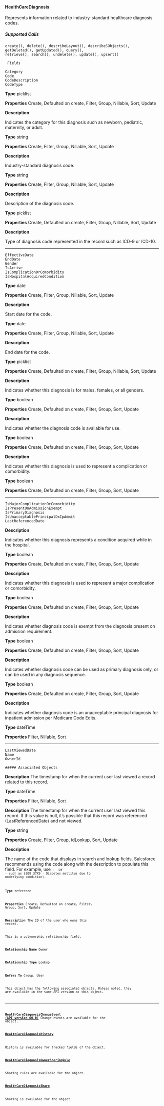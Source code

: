 #### HealthCareDiagnosis

Represents information related to industry-standard healthcare diagnosis codes.

##### Supported Calls
```
create(), delete(), describeLayout(), describeSObjects(), getDeleted(), getUpdated(), query(),
retrieve(), search(), undelete(), update(), upsert()

 Fields

```
```
Category
Code
CodeDescription
CodeType

```

**Type**
picklist

**Properties**
Create, Defaulted on create, Filter, Group, Nillable, Sort, Update

**Description**

Indicates the category for this diagnosis such as newborn, pediatric, maternity,
or adult.

**Type**
string

**Properties**
Create, Filter, Group, Nillable, Sort, Update

**Description**

Industry-standard diagnosis code.

**Type**
string

**Properties**
Create, Filter, Group, Nillable, Sort, Update

**Description**

Description of the diagnosis code.

**Type**
picklist

**Properties**
Create, Defaulted on create, Filter, Group, Nillable, Sort, Update

**Description**

Type of diagnosis code represented in the record such as ICD-9 or ICD-10.


-----

```
EffectiveDate
EndDate
Gender
IsActive
IsComplicationOrComorbidity
IsHospitalAcquiredCondition

```

**Type**
date

**Properties**
Create, Filter, Group, Nillable, Sort, Update

**Description**

Start date for the code.

**Type**
date

**Properties**
Create, Filter, Group, Nillable, Sort, Update

**Description**

End date for the code.

**Type**
picklist

**Properties**
Create, Defaulted on create, Filter, Group, Nillable, Sort, Update

**Description**

Indicates whether this diagnosis is for males, females, or all genders.

**Type**
boolean

**Properties**
Create, Defaulted on create, Filter, Group, Sort, Update

**Description**

Indicates whether the diagnosis code is available for use.

**Type**
boolean

**Properties**
Create, Defaulted on create, Filter, Group, Sort, Update

**Description**

Indicates whether this diagnosis is used to represent a complication or
comorbidity.

**Type**
boolean

**Properties**
Create, Defaulted on create, Filter, Group, Sort, Update


-----

```
IsMajorComplicationOrComorbidity
IsPresentOnAdmissionExempt
IsPrimaryDiagnosis
IsUnacceptablePrincipalDxIpAdmit
LastReferencedDate

```

**Description**

Indicates whether this diagnosis represents a condition acquired while in the
hospital.

**Type**
boolean

**Properties**
Create, Defaulted on create, Filter, Group, Sort, Update

**Description**

Indicates whether this diagnosis is used to represent a major complication or
comorbidity.

**Type**
boolean

**Properties**
Create, Defaulted on create, Filter, Group, Sort, Update

**Description**

Indicates whether diagnosis code is exempt from the diagnosis present on
admission requirement.

**Type**
boolean

**Properties**
Create, Defaulted on create, Filter, Group, Sort, Update

**Description**

Indicates whether diagnosis code can be used as primary diagnosis only, or can
be used in any diagnosis sequence.

**Type**
boolean

**Properties**
Create, Defaulted on create, Filter, Group, Sort, Update

**Description**

Indicates whether diagnosis code is an unacceptable principal diagnosis for
inpatient admission per Medicare Code Edits.

**Type**
dateTime

**Properties**
Filter, Nillable, Sort


-----

```
LastViewedDate
Name
OwnerId

##### Associated Objects

```

**Description**
The timestamp for when the current user last viewed a record related to this
record.

**Type**
dateTime

**Properties**
Filter, Nillable, Sort

**Description**
The timestamp for when the current user last viewed this record. If this value is
null, it’s possible that this record was referenced (LastReferencedDate) and not
viewed.

**Type**
string

**Properties**
Create, Filter, Group, idLookup, Sort, Update

**Description**

The name of the code that displays in search and lookup fields. Salesforce
recommends using the code along with the description to populate this field.
For example, use <Code>: <Description> or <Code>-<Description> such as
(E08.37X9 - Diabetes mellitus due to underlying condition).

**Type**
reference

**Properties**
Create, Defaulted on create, Filter, Group, Sort, Update

**Description**
The ID of the user who owns this record.

This is a polymorphic relationship field.

**Relationship Name**
Owner

**Relationship Type**
Lookup

**Refers To**
Group, User


This object has the following associated objects. Unless noted, they are available in the same API version as this object.


-----

**[HealthCareDiagnosisChangeEvent (API version 60.0)](https://developer.salesforce.com/docs/atlas.en-us.254.0.object_reference.meta/object_reference/sforce_api_associated_objects_change_event.htm)**
Change events are available for the object.

**[HealthCareDiagnosisHistory](https://developer.salesforce.com/docs/atlas.en-us.254.0.object_reference.meta/object_reference/sforce_api_associated_objects_history.htm)**

History is available for tracked fields of the object.

**[HealthCareDiagnosisOwnerSharingRule](https://developer.salesforce.com/docs/atlas.en-us.254.0.object_reference.meta/object_reference/sforce_api_associated_objects_ownersharingrule.htm)**

Sharing rules are available for the object.

**[HealthCareDiagnosisShare](https://developer.salesforce.com/docs/atlas.en-us.254.0.object_reference.meta/object_reference/sforce_api_associated_objects_share.htm)**

Sharing is available for the object.
